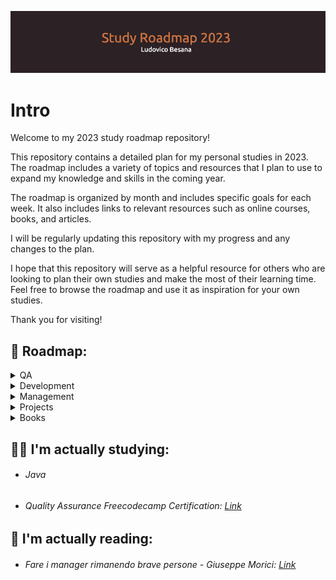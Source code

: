 ![github-header-image](github-header-image.png)

# Intro

Welcome to my 2023 study roadmap repository!

This repository contains a detailed plan for my personal studies in 2023. The roadmap includes a variety of topics and resources that I plan to use to expand my knowledge and skills in the coming year.

The roadmap is organized by month and includes specific goals for each week. It also includes links to relevant resources such as online courses, books, and articles.

I will be regularly updating this repository with my progress and any changes to the plan.

I hope that this repository will serve as a helpful resource for others who are looking to plan their own studies and make the most of their learning time. Feel free to browse the roadmap and use it as inspiration for your own studies.

Thank you for visiting!

## 📍 Roadmap:

<details>
  <summary>QA</summary>
  Coming Soon.
</details>

<details>
  <summary>Development</summary>
  Coming Soon.
</details>

<details>
  <summary>Management</summary>
  Coming Soon.
</details>

<details>
  <summary>Projects</summary>
  Coming Soon.
</details>

<details>
  <summary>Books</summary>
  Coming Soon.
</details>

## 👨‍🎓 I'm actually studying:

- ###### Java
- ###### Quality Assurance Freecodecamp Certification: [Link](https://www.freecodecamp.org/learn/quality-assurance/)


## 📖 I'm actually reading:

- ###### Fare i manager rimanendo brave persone - Giuseppe Morici: [Link](https://www.amazon.it/)
